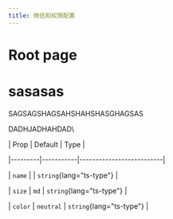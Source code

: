 ```yaml
---
title: 微信和权限配置
---
```


# Root page

# sasasas

SAGSAGSHAGSAHSHAHSHASGHAGSAS

DADHJADHAHDAD\\

\| Prop | Default | Type |

\|---------|-----------|--------------------------|

\| `name` | | `string`{lang="ts-type"} |

\| `size` | `md` | `string`{lang="ts-type"} |

\| `color` | `neutral` | `string`{lang="ts-type"} |
